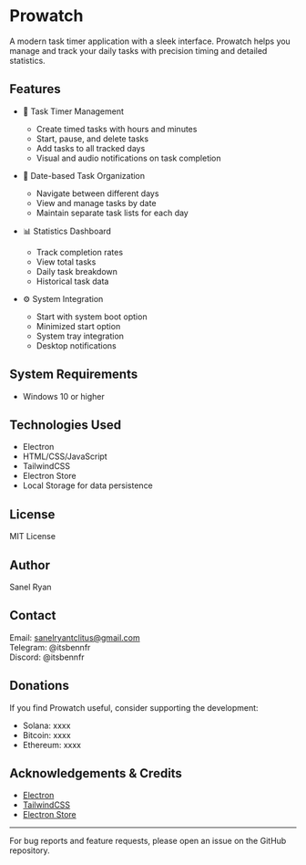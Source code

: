 # Prowatch

A modern task timer application with a sleek interface. Prowatch helps you manage and track your daily tasks with precision timing and detailed statistics.

## Features

- 🎯 Task Timer Management
  - Create timed tasks with hours and minutes<br/>
  - Start, pause, and delete tasks<br/>
  - Add tasks to all tracked days<br/>
  - Visual and audio notifications on task completion<br/>

- 📅 Date-based Task Organization
  - Navigate between different days<br/>
  - View and manage tasks by date<br/>
  - Maintain separate task lists for each day<br/>

- 📊 Statistics Dashboard
  - Track completion rates<br/>
  - View total tasks<br/>
  - Daily task breakdown<br/>
  - Historical task data<br/>

- ⚙️ System Integration
  - Start with system boot option<br/>
  - Minimized start option<br/>
  - System tray integration<br/>
  - Desktop notifications<br/>

## System Requirements

- Windows 10 or higher

## Technologies Used

- Electron<br/>
- HTML/CSS/JavaScript<br/>
- TailwindCSS<br/>
- Electron Store<br/>
- Local Storage for data persistence<br/>

## License

MIT License

## Author

Sanel Ryan

## Contact

Email: sanelryantclitus@gmail.com<br/>
Telegram: @itsbennfr<br/>
Discord: @itsbennfr<br/>

## Donations

If you find Prowatch useful, consider supporting the development:
- Solana: xxxx<br/>
- Bitcoin: xxxx<br/>
- Ethereum: xxxx<br/>

## Acknowledgements & Credits

- [Electron](https://www.electronjs.org/)<br/>
- [TailwindCSS](https://tailwindcss.com/)<br/>
- [Electron Store](https://www.npmjs.com/package/electron-store)<br/>

---

For bug reports and feature requests, please open an issue on the GitHub repository.